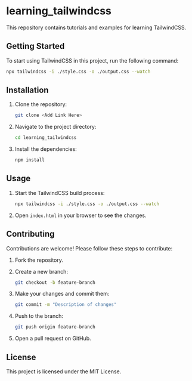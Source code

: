 # learning_tailwindcss

This repository contains tutorials and examples for learning TailwindCSS.

## Getting Started

To start using TailwindCSS in this project, run the following command:

```sh
npx tailwindcss -i ./style.css -o ./output.css --watch
```

## Installation

1. Clone the repository:

   ```sh
   git clone <Add Link Here>

   ```

2. Navigate to the project directory:

   ```sh
   cd learning_tailwindcss
   ```

3. Install the dependencies:

   ```sh
   npm install
   ```

## Usage

1. Start the TailwindCSS build process:

   ```sh
   npx tailwindcss -i ./style.css -o ./output.css --watch
   ```

2. Open `index.html` in your browser to see the changes.

## Contributing

Contributions are welcome! Please follow these steps to contribute:

1. Fork the repository.
2. Create a new branch:

   ```sh
   git checkout -b feature-branch
   ```

3. Make your changes and commit them:

   ```sh
   git commit -m "Description of changes"
   ```

4. Push to the branch:

   ```sh
   git push origin feature-branch
   ```

5. Open a pull request on GitHub.

## License

This project is licensed under the MIT License.
